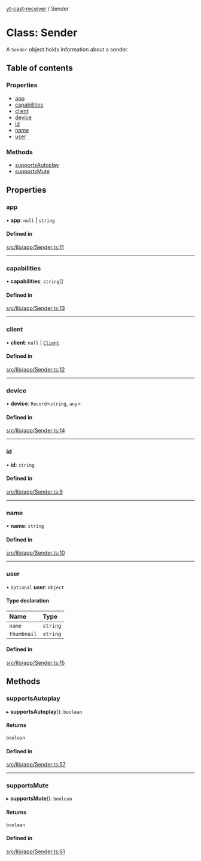 [yt-cast-receiver](../README.md) / Sender

# Class: Sender

A `Sender` object holds information about a sender.

## Table of contents

### Properties

- [app](Sender.md#app)
- [capabilities](Sender.md#capabilities)
- [client](Sender.md#client)
- [device](Sender.md#device)
- [id](Sender.md#id)
- [name](Sender.md#name)
- [user](Sender.md#user)

### Methods

- [supportsAutoplay](Sender.md#supportsautoplay)
- [supportsMute](Sender.md#supportsmute)

## Properties

### app

• **app**: ``null`` \| `string`

#### Defined in

[src/lib/app/Sender.ts:11](https://github.com/patrickkfkan/yt-cast-receiver/blob/91904fb/src/lib/app/Sender.ts#L11)

___

### capabilities

• **capabilities**: `string`[]

#### Defined in

[src/lib/app/Sender.ts:13](https://github.com/patrickkfkan/yt-cast-receiver/blob/91904fb/src/lib/app/Sender.ts#L13)

___

### client

• **client**: ``null`` \| [`Client`](../interfaces/Client.md)

#### Defined in

[src/lib/app/Sender.ts:12](https://github.com/patrickkfkan/yt-cast-receiver/blob/91904fb/src/lib/app/Sender.ts#L12)

___

### device

• **device**: `Record`<`string`, `any`\>

#### Defined in

[src/lib/app/Sender.ts:14](https://github.com/patrickkfkan/yt-cast-receiver/blob/91904fb/src/lib/app/Sender.ts#L14)

___

### id

• **id**: `string`

#### Defined in

[src/lib/app/Sender.ts:9](https://github.com/patrickkfkan/yt-cast-receiver/blob/91904fb/src/lib/app/Sender.ts#L9)

___

### name

• **name**: `string`

#### Defined in

[src/lib/app/Sender.ts:10](https://github.com/patrickkfkan/yt-cast-receiver/blob/91904fb/src/lib/app/Sender.ts#L10)

___

### user

• `Optional` **user**: `Object`

#### Type declaration

| Name | Type |
| :------ | :------ |
| `name` | `string` |
| `thumbnail` | `string` |

#### Defined in

[src/lib/app/Sender.ts:15](https://github.com/patrickkfkan/yt-cast-receiver/blob/91904fb/src/lib/app/Sender.ts#L15)

## Methods

### supportsAutoplay

▸ **supportsAutoplay**(): `boolean`

#### Returns

`boolean`

#### Defined in

[src/lib/app/Sender.ts:57](https://github.com/patrickkfkan/yt-cast-receiver/blob/91904fb/src/lib/app/Sender.ts#L57)

___

### supportsMute

▸ **supportsMute**(): `boolean`

#### Returns

`boolean`

#### Defined in

[src/lib/app/Sender.ts:61](https://github.com/patrickkfkan/yt-cast-receiver/blob/91904fb/src/lib/app/Sender.ts#L61)

